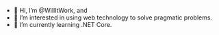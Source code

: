 - 👋 Hi, I’m @WillItWork, and
- 👀 I’m interested in using web technology to solve pragmatic problems.
- 🌱 I’m currently learning .NET Core.
<!--- - 💞️ I’m looking to collaborate on ...
- 📫 How to reach me ... --->

<!---
WillItWork/WillItWork is a ✨ special ✨ repository because its `README.md` (this file) appears on your GitHub profile.
You can click the Preview link to take a look at your changes.
--->
